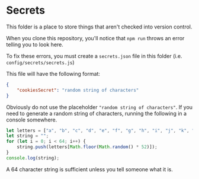 # Secrets

This folder is a place to store things that aren't checked into version control.

When you clone this repository, you'll notice that `npm run` throws an error telling you to look here.

To fix these errors, you must create a `secrets.json` file in this folder (i.e. `config/secrets/secrets.js`)

This file will have the following format:

```json
{
    "cookiesSecret": "random string of characters"
}
```

Obviously do not use the placeholder `"random string of characters"`. If you need to generate a random string of characters, running the following in a console somewhere.

```javascript
let letters = ["a", "b", "c", "d", "e", "f", "g", "h", "i", "j", "k", "l", "m", "n", "o", "p", "q", "r", "s", "t", "u", "v", "w", "x", "y", "z", "A", "B", "C", "D", "E", "F", "G", "H", "I", "J", "K", "L", "M", "N", "O", "P", "Q", "R", "S", "T", "U", "V", "W", "X", "Y", "Z"];
let string = "";
for (let i = 0; i < 64; i++) {
    string.push(letters[Math.floor(Math.random() * 52)]);
}
console.log(string);
```

A 64 character string is sufficient unless you tell someone what it is.
